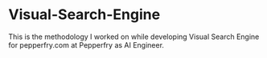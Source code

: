 # Visual-Search-Engine
This is the methodology I worked on while developing Visual Search Engine for pepperfry.com at Pepperfry as AI Engineer.
